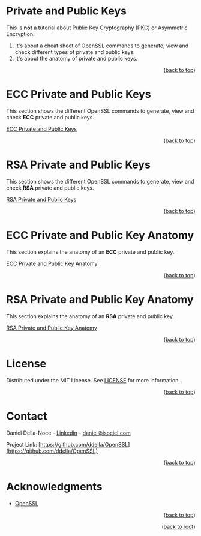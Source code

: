<!-- Improved compatibility of back to top link: See: https://github.com/othneildrew/Best-README-Template/pull/73 -->
<a name="readme-top"></a>

# Private and Public Keys
This is **not** a tutorial about Public Key Cryptography (PKC) or Asymmetric Encryption.
1. It's about a cheat sheet of OpenSSL commands to generate, view and check different types of private and public keys.
2. It's about the anatomy of private and public keys.  
<p align="right">(<a href="#readme-top">back to top</a>)</p>

# ECC Private and Public Keys
This section shows the different OpenSSL commands to generate, view and check **ECC** private and public keys.
<p align="left"><a href="ECC-PPK">ECC Private and Public Keys</a></p>
<p align="right">(<a href="#readme-top">back to top</a>)</p>

# RSA Private and Public Keys
This section shows the different OpenSSL commands to generate, view and check **RSA** private and public keys.
<p align="left"><a href="RSA-PPK">RSA Private and Public Keys</a></p>
<p align="right">(<a href="#readme-top">back to top</a>)</p>

# ECC Private and Public Key Anatomy
This section explains the anatomy of an **ECC** private and public key.
<p align="left"><a href="ECC-Anatomy">ECC Private and Public Key Anatomy</a></p>
<p align="right">(<a href="#readme-top">back to top</a>)</p>

# RSA Private and Public Key Anatomy
This section explains the anatomy of an **RSA** private and public key.
<p align="left"><a href="RSA-Anatomy">RSA Private and Public Key Anatomy</a></p>
<p align="right">(<a href="#readme-top">back to top</a>)</p>

<!-- LICENSE -->
# License
Distributed under the MIT License. See [LICENSE](/LICENSE) for more information.
<p align="right">(<a href="#readme-top">back to top</a>)</p>

<!-- CONTACT -->
# Contact
Daniel Della-Noce - [Linkedin](https://www.linkedin.com/in/daniel-della-noce-2176b622/) - daniel@isociel.com

Project Link: [https://github.com/ddella/OpenSSL](https://github.com/ddella/OpenSSL)
<p align="right">(<a href="#readme-top">back to top</a>)</p>

<!-- ACKNOWLEDGMENTS -->
# Acknowledgments
* [OpenSSL](https://www.openssl.org/)

<p align="right">(<a href="#readme-top">back to top</a>)</p>
<p align="right">(<a href="../../../">back to root</a>)</p>
